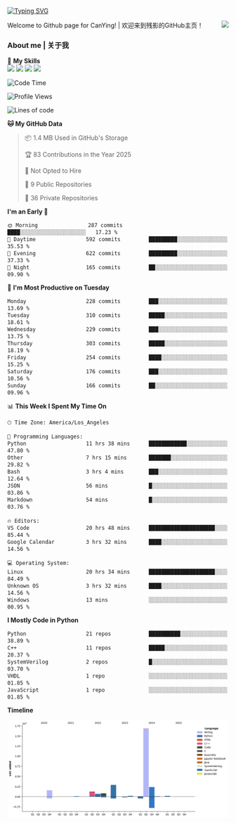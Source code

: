 [![Typing SVG](https://readme-typing-svg.herokuapp.com?size=25&duration=3500&color=00FFFF&vCenter=true&width=250&height=40&lines=Hi+Welcome+%F0%9F%91%8B%F0%9F%8F%BB;I'm+CanYing|残影)](https://git.io/typing-svg)

<a href="#">
  <img align="right" src="https://github-readme-stats.vercel.app/api?username=CanYing0913&count_private=true&rank_icon=github&show_icons=true&bg_color=15,f2f7fd,E0EAFC&" />
</a>

Welcome to Github page for CanYing! | 欢迎来到残影的GitHub主页！

### About me | 关于我

🌟 **My Skills**  
![](https://img.shields.io/badge/-C-A8B9CC?style=flat-square&logo=C&logoColor=fff)
![](https://img.shields.io/badge/-C++-00599C?style=flat-square&logo=Cpp&logoColor=fff)
![](https://img.shields.io/badge/-Python-3776AB?style=flat-square&logo=Python&logoColor=fff)
![](https://img.shields.io/badge/-Linux-000000?style=flat-square&logo=Linux&logoColor=fff)

<!--START_SECTION:waka-->
![Code Time](http://img.shields.io/badge/Code%20Time-1%2C571%20hrs%2036%20mins-blue)

![Profile Views](http://img.shields.io/badge/Profile%20Views-5-blue)

![Lines of code](https://img.shields.io/badge/From%20Hello%20World%20I%27ve%20Written-26.9%20million%20lines%20of%20code-blue)

**🐱 My GitHub Data** 

> 📦 1.4 MB Used in GitHub's Storage 
 > 
> 🏆 83 Contributions in the Year 2025
 > 
> 🚫 Not Opted to Hire
 > 
> 📜 9 Public Repositories 
 > 
> 🔑 36 Private Repositories 
 > 
**I'm an Early 🐤** 

```text
🌞 Morning                287 commits         ████░░░░░░░░░░░░░░░░░░░░░   17.23 % 
🌆 Daytime                592 commits         █████████░░░░░░░░░░░░░░░░   35.53 % 
🌃 Evening                622 commits         █████████░░░░░░░░░░░░░░░░   37.33 % 
🌙 Night                  165 commits         ██░░░░░░░░░░░░░░░░░░░░░░░   09.90 % 
```
📅 **I'm Most Productive on Tuesday** 

```text
Monday                   228 commits         ███░░░░░░░░░░░░░░░░░░░░░░   13.69 % 
Tuesday                  310 commits         █████░░░░░░░░░░░░░░░░░░░░   18.61 % 
Wednesday                229 commits         ███░░░░░░░░░░░░░░░░░░░░░░   13.75 % 
Thursday                 303 commits         █████░░░░░░░░░░░░░░░░░░░░   18.19 % 
Friday                   254 commits         ████░░░░░░░░░░░░░░░░░░░░░   15.25 % 
Saturday                 176 commits         ███░░░░░░░░░░░░░░░░░░░░░░   10.56 % 
Sunday                   166 commits         ██░░░░░░░░░░░░░░░░░░░░░░░   09.96 % 
```


📊 **This Week I Spent My Time On** 

```text
🕑︎ Time Zone: America/Los_Angeles

💬 Programming Languages: 
Python                   11 hrs 38 mins      ████████████░░░░░░░░░░░░░   47.80 % 
Other                    7 hrs 15 mins       ███████░░░░░░░░░░░░░░░░░░   29.82 % 
Bash                     3 hrs 4 mins        ███░░░░░░░░░░░░░░░░░░░░░░   12.64 % 
JSON                     56 mins             █░░░░░░░░░░░░░░░░░░░░░░░░   03.86 % 
Markdown                 54 mins             █░░░░░░░░░░░░░░░░░░░░░░░░   03.76 % 

🔥 Editors: 
VS Code                  20 hrs 48 mins      █████████████████████░░░░   85.44 % 
Google Calendar          3 hrs 32 mins       ████░░░░░░░░░░░░░░░░░░░░░   14.56 % 

💻 Operating System: 
Linux                    20 hrs 34 mins      █████████████████████░░░░   84.49 % 
Unknown OS               3 hrs 32 mins       ████░░░░░░░░░░░░░░░░░░░░░   14.56 % 
Windows                  13 mins             ░░░░░░░░░░░░░░░░░░░░░░░░░   00.95 % 
```

**I Mostly Code in Python** 

```text
Python                   21 repos            ██████████░░░░░░░░░░░░░░░   38.89 % 
C++                      11 repos            █████░░░░░░░░░░░░░░░░░░░░   20.37 % 
SystemVerilog            2 repos             █░░░░░░░░░░░░░░░░░░░░░░░░   03.70 % 
VHDL                     1 repo              ░░░░░░░░░░░░░░░░░░░░░░░░░   01.85 % 
JavaScript               1 repo              ░░░░░░░░░░░░░░░░░░░░░░░░░   01.85 % 
```



**Timeline**

![Lines of Code chart](https://raw.githubusercontent.com/CanYing0913/CanYing0913/master/assets/bar_graph.png)


<!--END_SECTION:waka-->
